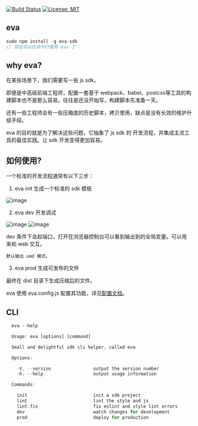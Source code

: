 [![Build Status](https://travis-ci.com/flyyang/eva.svg?branch=master)](https://travis-ci.com/flyyang/eva)
[![License: MIT](https://img.shields.io/badge/License-MIT-yellow.svg)](https://opensource.org/licenses/MIT)
## eva

```js
sudo npm install -g eva-sdk
// 现在可以在命令行使用 eva 了
```

## why eva?

在某些场景下，我们需要写一些 js sdk。

即便是中高级前端工程师，配置一套基于 webpack、babel、postcss等工具的构建脚本也不是那么容易。往往是还没开始写，构建脚本先准备一天。

还有一些工程师会有一些压箱底的历史脚本，拷贝使用，缺点是没有长效的维护升级手段。

eva 的目的就是为了解决这些问题，它抽象了 js sdk 的 开发流程，并集成主流工具的最佳实践。让 sdk 开发变得更加容易。

## 如何使用?

一个标准的开发流程通常有以下三步：

1. eva init 生成一个标准的 sdk 模板

![image](https://user-images.githubusercontent.com/3912408/54226337-93b35780-4538-11e9-9ac1-2cedb7c671b6.png)

2. eva dev 开发调试

![image](https://user-images.githubusercontent.com/39git12408/54226250-62d32280-4538-11e9-971f-9478d91244e0.png)
![image](https://user-images.githubusercontent.com/3912408/54226352-9c0b9280-4538-11e9-8368-8ade51aa56c0.png)

dev 条件下会起端口，打开在浏览器控制台可以看到输出到的全局变量。可以用来和 web 交互。

```
默认输出 umd 模式。
```

3. eva prod 生成可发布的文件

最终在 dist 目录下生成压缩后的文件。

eva 使用 eva.config.js 配置其功能，详见[配置文档](./doc/EVA-CONFIG.md)。

## CLI

```js
  eva --help

  Usage: eva [options] [command]

  Small and delightful sdk cli helper, called eva

  Options:

    -V, --version                output the version number
    -h, --help                   output usage information

  Commands:

    init                         init a sdk project
    lint                         lint the style and js
    lint:fix                     fix eslint and style lint errors
    dev                          watch changes for development
    prod                         deploy for production
```
